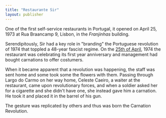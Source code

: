 ```yaml
---
title: "Restaurante Sir"
layout: publisher
---
```


One of the first self-service restaurants in Portugal, it opened on April 25, 1973 at Rua Braancamp 9, Lisbon, in the <em>Franjinhas</em> building.

<p>Serendipitously, Sir had a key role in "branding" the Portuguese revolution of 1974 that toppled a 48-year fascist regime. On the <a class="text cat-link tag" href="/tags/25 de Abril/"> 25th of April</a>, 1974 the restaurant was celebrating its first year anniversary and management had bought carnations to offer costumers.</p>

<p>When it became apparent that a revolution was happening, the staff was sent home and some took some the flowers with them. Passing through Largo do Carmo on her way home, Celeste Caeiro, a waiter at the restaurant, came upon revolutionary forces, and when a soldier asked her for a cigarette and she didn't have one, she instead gave him a carnation. He took it and placed it in the barrel of his gun.</p>

<p>The gesture was replicated by others and thus was born the Carnation Revolution.</p>

